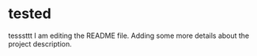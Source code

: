 # tested
tesssttt
I am editing the README file. Adding some more details about the project description.
